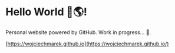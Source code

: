 # Hello World 👋🌎!

Personal website powered by GitHub. Work in progress... 🚧.

[https://wojciechmarek.github.io](https://wojciechmarek.github.io/)
